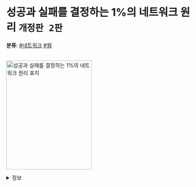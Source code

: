 # 성공과 실패를 결정하는 1%의 네트워크 원리 `개정판 2판`
**분류**: [#네트워크](https://github.com/river20s/TIL/tree/main/Networks) [#웹](https://github.com/river20s/TIL/tree/main/Web)

<br>
<div style="width:300px; height:300px; border:0px; float:left;">
  <a href="https://product.kyobobook.co.kr/detail/S000000559964">
    <img src="https://contents.kyobobook.co.kr/sih/fit-in/458x0/pdt/9788931556742.jpg" class="img" alt="성공과 실패를 결정하는 1%의 네트워크 원리 표지" width="226" height="289"/>
  </a>
</div>
<div style="width:300px; height:300px; border:0px; float:left;">
  <details>
    <summary>정보</summary>
      <div markdown="1">
        <ul>
            <li>저 자 | Tsutomu Tone</li>
            <li>펴낸곳 | 성안당</li>
            <li>발행일 | 2022년</li>
        </ul>   
    </div>
  </details>
</div>




